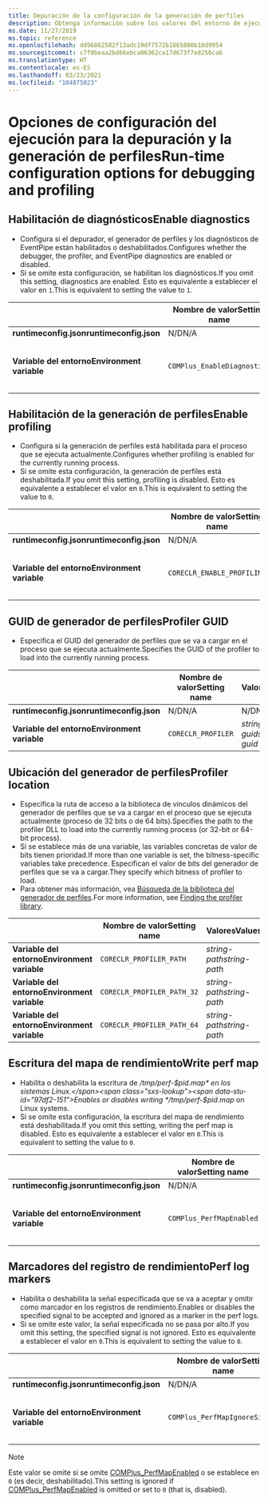 ```yaml
---
title: Depuración de la configuración de la generación de perfiles
description: Obtenga información sobre los valores del entorno de ejecución que configuran la depuración y la generación de perfiles para las aplicaciones de .NET Core.
ms.date: 11/27/2019
ms.topic: reference
ms.openlocfilehash: dd96862582f13adc19df7572b1865800b18d9954
ms.sourcegitcommit: c7f0beaa2bd66ebca86362ca17d673f7e8256ca6
ms.translationtype: HT
ms.contentlocale: es-ES
ms.lasthandoff: 03/23/2021
ms.locfileid: "104875023"
---
```

# <a name="run-time-configuration-options-for-debugging-and-profiling"></a><span data-ttu-id="97df2-103">Opciones de configuración del ejecución para la depuración y la generación de perfiles</span><span class="sxs-lookup"><span data-stu-id="97df2-103">Run-time configuration options for debugging and profiling</span></span>

## <a name="enable-diagnostics"></a><span data-ttu-id="97df2-104">Habilitación de diagnósticos</span><span class="sxs-lookup"><span data-stu-id="97df2-104">Enable diagnostics</span></span>

- <span data-ttu-id="97df2-105">Configura si el depurador, el generador de perfiles y los diagnósticos de EventPipe están habilitados o deshabilitados.</span><span class="sxs-lookup"><span data-stu-id="97df2-105">Configures whether the debugger, the profiler, and EventPipe diagnostics are enabled or disabled.</span></span>
- <span data-ttu-id="97df2-106">Si se omite esta configuración, se habilitan los diagnósticos.</span><span class="sxs-lookup"><span data-stu-id="97df2-106">If you omit this setting, diagnostics are enabled.</span></span> <span data-ttu-id="97df2-107">Esto es equivalente a establecer el valor en `1`.</span><span class="sxs-lookup"><span data-stu-id="97df2-107">This is equivalent to setting the value to `1`.</span></span>

| | <span data-ttu-id="97df2-108">Nombre de valor</span><span class="sxs-lookup"><span data-stu-id="97df2-108">Setting name</span></span> | <span data-ttu-id="97df2-109">Valores</span><span class="sxs-lookup"><span data-stu-id="97df2-109">Values</span></span> |
| - | - | - |
| <span data-ttu-id="97df2-110">**runtimeconfig.json**</span><span class="sxs-lookup"><span data-stu-id="97df2-110">**runtimeconfig.json**</span></span> | <span data-ttu-id="97df2-111">N/D</span><span class="sxs-lookup"><span data-stu-id="97df2-111">N/A</span></span> | <span data-ttu-id="97df2-112">N/D</span><span class="sxs-lookup"><span data-stu-id="97df2-112">N/A</span></span> |
| <span data-ttu-id="97df2-113">**Variable del entorno**</span><span class="sxs-lookup"><span data-stu-id="97df2-113">**Environment variable**</span></span> | `COMPlus_EnableDiagnostics` | <span data-ttu-id="97df2-114">`1`: habilitado.</span><span class="sxs-lookup"><span data-stu-id="97df2-114">`1` - enabled</span></span><br/><span data-ttu-id="97df2-115">`0`: deshabilitado.</span><span class="sxs-lookup"><span data-stu-id="97df2-115">`0` - disabled</span></span> |

## <a name="enable-profiling"></a><span data-ttu-id="97df2-116">Habilitación de la generación de perfiles</span><span class="sxs-lookup"><span data-stu-id="97df2-116">Enable profiling</span></span>

- <span data-ttu-id="97df2-117">Configura si la generación de perfiles está habilitada para el proceso que se ejecuta actualmente.</span><span class="sxs-lookup"><span data-stu-id="97df2-117">Configures whether profiling is enabled for the currently running process.</span></span>
- <span data-ttu-id="97df2-118">Si se omite esta configuración, la generación de perfiles está deshabilitada.</span><span class="sxs-lookup"><span data-stu-id="97df2-118">If you omit this setting, profiling is disabled.</span></span> <span data-ttu-id="97df2-119">Esto es equivalente a establecer el valor en `0`.</span><span class="sxs-lookup"><span data-stu-id="97df2-119">This is equivalent to setting the value to `0`.</span></span>

| | <span data-ttu-id="97df2-120">Nombre de valor</span><span class="sxs-lookup"><span data-stu-id="97df2-120">Setting name</span></span> | <span data-ttu-id="97df2-121">Valores</span><span class="sxs-lookup"><span data-stu-id="97df2-121">Values</span></span> |
| - | - | - |
| <span data-ttu-id="97df2-122">**runtimeconfig.json**</span><span class="sxs-lookup"><span data-stu-id="97df2-122">**runtimeconfig.json**</span></span> | <span data-ttu-id="97df2-123">N/D</span><span class="sxs-lookup"><span data-stu-id="97df2-123">N/A</span></span> | <span data-ttu-id="97df2-124">N/D</span><span class="sxs-lookup"><span data-stu-id="97df2-124">N/A</span></span> |
| <span data-ttu-id="97df2-125">**Variable del entorno**</span><span class="sxs-lookup"><span data-stu-id="97df2-125">**Environment variable**</span></span> | `CORECLR_ENABLE_PROFILING` | <span data-ttu-id="97df2-126">`0`: deshabilitado.</span><span class="sxs-lookup"><span data-stu-id="97df2-126">`0` - disabled</span></span><br/><span data-ttu-id="97df2-127">`1`: habilitado.</span><span class="sxs-lookup"><span data-stu-id="97df2-127">`1` - enabled</span></span> |

## <a name="profiler-guid"></a><span data-ttu-id="97df2-128">GUID de generador de perfiles</span><span class="sxs-lookup"><span data-stu-id="97df2-128">Profiler GUID</span></span>

- <span data-ttu-id="97df2-129">Especifica el GUID del generador de perfiles que se va a cargar en el proceso que se ejecuta actualmente.</span><span class="sxs-lookup"><span data-stu-id="97df2-129">Specifies the GUID of the profiler to load into the currently running process.</span></span>

| | <span data-ttu-id="97df2-130">Nombre de valor</span><span class="sxs-lookup"><span data-stu-id="97df2-130">Setting name</span></span> | <span data-ttu-id="97df2-131">Valores</span><span class="sxs-lookup"><span data-stu-id="97df2-131">Values</span></span> |
| - | - | - |
| <span data-ttu-id="97df2-132">**runtimeconfig.json**</span><span class="sxs-lookup"><span data-stu-id="97df2-132">**runtimeconfig.json**</span></span> | <span data-ttu-id="97df2-133">N/D</span><span class="sxs-lookup"><span data-stu-id="97df2-133">N/A</span></span> | <span data-ttu-id="97df2-134">N/D</span><span class="sxs-lookup"><span data-stu-id="97df2-134">N/A</span></span> |
| <span data-ttu-id="97df2-135">**Variable del entorno**</span><span class="sxs-lookup"><span data-stu-id="97df2-135">**Environment variable**</span></span> | `CORECLR_PROFILER` | <span data-ttu-id="97df2-136">*string-guid*</span><span class="sxs-lookup"><span data-stu-id="97df2-136">*string-guid*</span></span> |

## <a name="profiler-location"></a><span data-ttu-id="97df2-137">Ubicación del generador de perfiles</span><span class="sxs-lookup"><span data-stu-id="97df2-137">Profiler location</span></span>

- <span data-ttu-id="97df2-138">Especifica la ruta de acceso a la biblioteca de vínculos dinámicos del generador de perfiles que se va a cargar en el proceso que se ejecuta actualmente (proceso de 32 bits o de 64 bits).</span><span class="sxs-lookup"><span data-stu-id="97df2-138">Specifies the path to the profiler DLL to load into the currently running process (or 32-bit or 64-bit process).</span></span>
- <span data-ttu-id="97df2-139">Si se establece más de una variable, las variables concretas de valor de bits tienen prioridad.</span><span class="sxs-lookup"><span data-stu-id="97df2-139">If more than one variable is set, the bitness-specific variables take precedence.</span></span> <span data-ttu-id="97df2-140">Especifican el valor de bits del generador de perfiles que se va a cargar.</span><span class="sxs-lookup"><span data-stu-id="97df2-140">They specify which bitness of profiler to load.</span></span>
- <span data-ttu-id="97df2-141">Para obtener más información, vea [Búsqueda de la biblioteca del generador de perfiles](https://github.com/dotnet/runtime/blob/main/docs/design/coreclr/profiling/Profiler%20Loading.md).</span><span class="sxs-lookup"><span data-stu-id="97df2-141">For more information, see [Finding the profiler library](https://github.com/dotnet/runtime/blob/main/docs/design/coreclr/profiling/Profiler%20Loading.md).</span></span>

| | <span data-ttu-id="97df2-142">Nombre de valor</span><span class="sxs-lookup"><span data-stu-id="97df2-142">Setting name</span></span> | <span data-ttu-id="97df2-143">Valores</span><span class="sxs-lookup"><span data-stu-id="97df2-143">Values</span></span> |
| - | - | - |
| <span data-ttu-id="97df2-144">**Variable del entorno**</span><span class="sxs-lookup"><span data-stu-id="97df2-144">**Environment variable**</span></span> | `CORECLR_PROFILER_PATH` | <span data-ttu-id="97df2-145">*string-path*</span><span class="sxs-lookup"><span data-stu-id="97df2-145">*string-path*</span></span> |
| <span data-ttu-id="97df2-146">**Variable del entorno**</span><span class="sxs-lookup"><span data-stu-id="97df2-146">**Environment variable**</span></span> | `CORECLR_PROFILER_PATH_32` | <span data-ttu-id="97df2-147">*string-path*</span><span class="sxs-lookup"><span data-stu-id="97df2-147">*string-path*</span></span> |
| <span data-ttu-id="97df2-148">**Variable del entorno**</span><span class="sxs-lookup"><span data-stu-id="97df2-148">**Environment variable**</span></span> | `CORECLR_PROFILER_PATH_64` | <span data-ttu-id="97df2-149">*string-path*</span><span class="sxs-lookup"><span data-stu-id="97df2-149">*string-path*</span></span> |

## <a name="write-perf-map"></a><span data-ttu-id="97df2-150">Escritura del mapa de rendimiento</span><span class="sxs-lookup"><span data-stu-id="97df2-150">Write perf map</span></span>

- <span data-ttu-id="97df2-151">Habilita o deshabilita la escritura de */tmp/perf-$pid.map* en los sistemas Linux.</span><span class="sxs-lookup"><span data-stu-id="97df2-151">Enables or disables writing */tmp/perf-$pid.map* on Linux systems.</span></span>
- <span data-ttu-id="97df2-152">Si se omite esta configuración, la escritura del mapa de rendimiento está deshabilitada.</span><span class="sxs-lookup"><span data-stu-id="97df2-152">If you omit this setting, writing the perf map is disabled.</span></span> <span data-ttu-id="97df2-153">Esto es equivalente a establecer el valor en `0`.</span><span class="sxs-lookup"><span data-stu-id="97df2-153">This is equivalent to setting the value to `0`.</span></span>

| | <span data-ttu-id="97df2-154">Nombre de valor</span><span class="sxs-lookup"><span data-stu-id="97df2-154">Setting name</span></span> | <span data-ttu-id="97df2-155">Valores</span><span class="sxs-lookup"><span data-stu-id="97df2-155">Values</span></span> |
| - | - | - |
| <span data-ttu-id="97df2-156">**runtimeconfig.json**</span><span class="sxs-lookup"><span data-stu-id="97df2-156">**runtimeconfig.json**</span></span> | <span data-ttu-id="97df2-157">N/D</span><span class="sxs-lookup"><span data-stu-id="97df2-157">N/A</span></span> | <span data-ttu-id="97df2-158">N/D</span><span class="sxs-lookup"><span data-stu-id="97df2-158">N/A</span></span> |
| <span data-ttu-id="97df2-159">**Variable del entorno**</span><span class="sxs-lookup"><span data-stu-id="97df2-159">**Environment variable**</span></span> | `COMPlus_PerfMapEnabled` | <span data-ttu-id="97df2-160">`0`: deshabilitado.</span><span class="sxs-lookup"><span data-stu-id="97df2-160">`0` - disabled</span></span><br/><span data-ttu-id="97df2-161">`1`: habilitado.</span><span class="sxs-lookup"><span data-stu-id="97df2-161">`1` - enabled</span></span> |

## <a name="perf-log-markers"></a><span data-ttu-id="97df2-162">Marcadores del registro de rendimiento</span><span class="sxs-lookup"><span data-stu-id="97df2-162">Perf log markers</span></span>

- <span data-ttu-id="97df2-163">Habilita o deshabilita la señal especificada que se va a aceptar y omitir como marcador en los registros de rendimiento.</span><span class="sxs-lookup"><span data-stu-id="97df2-163">Enables or disables the specified signal to be accepted and ignored as a marker in the perf logs.</span></span>
- <span data-ttu-id="97df2-164">Si se omite este valor, la señal especificada no se pasa por alto.</span><span class="sxs-lookup"><span data-stu-id="97df2-164">If you omit this setting, the specified signal is not ignored.</span></span> <span data-ttu-id="97df2-165">Esto es equivalente a establecer el valor en `0`.</span><span class="sxs-lookup"><span data-stu-id="97df2-165">This is equivalent to setting the value to `0`.</span></span>

| | <span data-ttu-id="97df2-166">Nombre de valor</span><span class="sxs-lookup"><span data-stu-id="97df2-166">Setting name</span></span> | <span data-ttu-id="97df2-167">Valores</span><span class="sxs-lookup"><span data-stu-id="97df2-167">Values</span></span> |
| - | - | - |
| <span data-ttu-id="97df2-168">**runtimeconfig.json**</span><span class="sxs-lookup"><span data-stu-id="97df2-168">**runtimeconfig.json**</span></span> | <span data-ttu-id="97df2-169">N/D</span><span class="sxs-lookup"><span data-stu-id="97df2-169">N/A</span></span> | <span data-ttu-id="97df2-170">N/D</span><span class="sxs-lookup"><span data-stu-id="97df2-170">N/A</span></span> |
| <span data-ttu-id="97df2-171">**Variable del entorno**</span><span class="sxs-lookup"><span data-stu-id="97df2-171">**Environment variable**</span></span> | `COMPlus_PerfMapIgnoreSignal` | <span data-ttu-id="97df2-172">`0`: deshabilitado.</span><span class="sxs-lookup"><span data-stu-id="97df2-172">`0` - disabled</span></span><br/><span data-ttu-id="97df2-173">`1`: habilitado.</span><span class="sxs-lookup"><span data-stu-id="97df2-173">`1` - enabled</span></span> |

> [!NOTE]
> <span data-ttu-id="97df2-174">Este valor se omite si se omite [COMPlus_PerfMapEnabled](#write-perf-map) o se establece en `0` (es decir, deshabilitado).</span><span class="sxs-lookup"><span data-stu-id="97df2-174">This setting is ignored if [COMPlus_PerfMapEnabled](#write-perf-map) is omitted or set to `0` (that is, disabled).</span></span>
